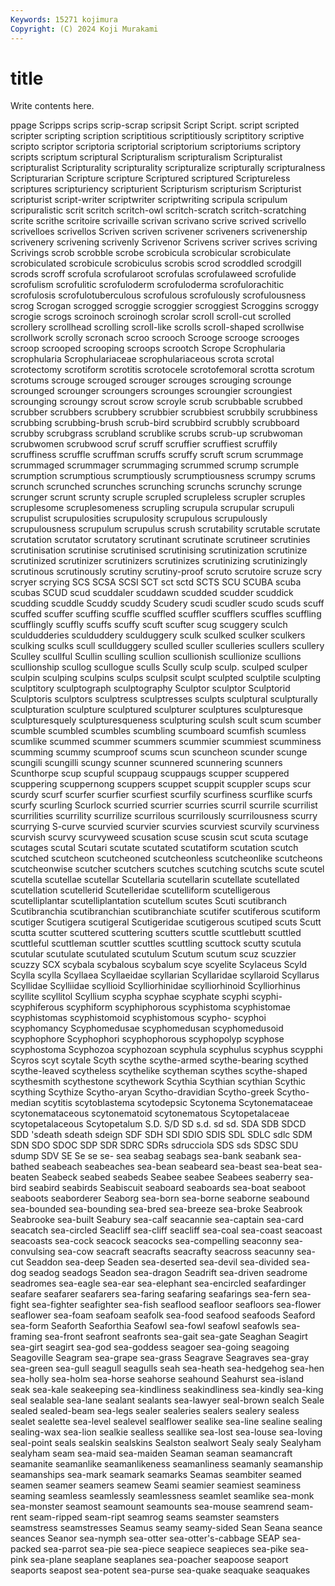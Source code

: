 ```yaml
---
Keywords: 15271 kojimura
Copyright: (C) 2024 Koji Murakami
---
```


# title

Write contents here.



ppage Scripps scrips scrip-scrap scripsit Script Script.
script scripted scripter scripting scription scriptitious scriptitiously scriptitory scriptive scripto
scriptor scriptoria scriptorial scriptorium scriptoriums scriptory scripts scriptum scriptural Scripturalism
scripturalism Scripturalist scripturalist Scripturality scripturality scripturalize scripturally scripturalness Scripturarian Scripture
scripture Scriptured scriptured Scriptureless scriptures scripturiency scripturient Scripturism scripturism Scripturist
scripturist script-writer scriptwriter scriptwriting scripula scripulum scripuralistic scrit scritch scritch-owl
scritch-scratch scritch-scratching scrite scrithe scritoire scrivaille scrivan scrivano scrive scrived
scrivello scrivelloes scrivellos Scriven scriven scrivener scriveners scrivenership scrivenery scrivening
scrivenly Scrivenor Scrivens scriver scrives scriving Scrivings scrob scrobble scrobe
scrobicula scrobicular scrobiculate scrobiculated scrobicule scrobiculus scrobis scrod scroddled scrodgill
scrods scroff scrofula scrofularoot scrofulas scrofulaweed scrofulide scrofulism scrofulitic scrofuloderm
scrofuloderma scrofulorachitic scrofulosis scrofulotuberculous scrofulous scrofulously scrofulousness scrog Scrogan scrogged
scroggie scroggier scroggiest Scroggins scroggy scrogie scrogs scroinoch scroinogh scrolar
scroll scroll-cut scrolled scrollery scrollhead scrolling scroll-like scrolls scroll-shaped scrollwise
scrollwork scrolly scronach scroo scrooch Scrooge scrooge scrooges scroop scrooped
scrooping scroops scrootch Scrope Scrophularia scrophularia Scrophulariaceae scrophulariaceous scrota scrotal
scrotectomy scrotiform scrotitis scrotocele scrotofemoral scrotta scrotum scrotums scrouge scrouged
scrouger scrouges scrouging scrounge scrounged scrounger scroungers scrounges scroungier scroungiest
scrounging scroungy scrout scrow scroyle scrub scrubbable scrubbed scrubber scrubbers
scrubbery scrubbier scrubbiest scrubbily scrubbiness scrubbing scrubbing-brush scrub-bird scrubbird scrubbly
scrubboard scrubby scrubgrass scrubland scrublike scrubs scrub-up scrubwoman scrubwomen scrubwood
scruf scruff scruffier scruffiest scruffily scruffiness scruffle scruffman scruffs scruffy
scruft scrum scrummage scrummaged scrummager scrummaging scrummed scrump scrumple scrumption
scrumptious scrumptiously scrumptiousness scrumpy scrums scrunch scrunched scrunches scrunching scrunchs
scrunchy scrunge scrunger scrunt scrunty scruple scrupled scrupleless scrupler scruples
scruplesome scruplesomeness scrupling scrupula scrupular scrupuli scrupulist scrupulosities scrupulosity scrupulous
scrupulously scrupulousness scrupulum scrupulus scrush scrutability scrutable scrutate scrutation scrutator
scrutatory scrutinant scrutinate scrutineer scrutinies scrutinisation scrutinise scrutinised scrutinising scrutinization
scrutinize scrutinized scrutinizer scrutinizers scrutinizes scrutinizing scrutinizingly scrutinous scrutinously scrutiny
scrutiny-proof scruto scrutoire scruze scry scryer scrying SCS SCSA SCSI
SCT sct sctd SCTS SCU SCUBA scuba scubas SCUD scud
scuddaler scuddawn scudded scudder scuddick scudding scuddle Scuddy scuddy Scudery
scudi scudler scudo scuds scuff scuffed scuffer scuffing scuffle scuffled
scuffler scufflers scuffles scuffling scufflingly scuffly scuffs scuffy scuft scufter
scug scuggery sculch sculdudderies sculduddery sculduggery sculk sculked sculker sculkers
sculking sculks scull scullduggery sculled sculler sculleries scullers scullery Sculley
scullful Scullin sculling scullion scullionish scullionize scullions scullionship scullog scullogue
sculls Scully sculp sculp. sculped sculper sculpin sculping sculpins sculps
sculpsit sculpt sculpted sculptile sculpting sculptitory sculptograph sculptography Sculptor sculptor
Sculptorid Sculptoris sculptors sculptress sculptresses sculpts sculptural sculpturally sculpturation sculpture
sculptured sculpturer sculptures sculpturesque sculpturesquely sculpturesqueness sculpturing sculsh scult scum
scumber scumble scumbled scumbles scumbling scumboard scumfish scumless scumlike scummed
scummer scummers scummier scummiest scumminess scumming scummy scumproof scums scun
scuncheon scunder scunge scungili scungilli scungy scunner scunnered scunnering scunners
Scunthorpe scup scupful scuppaug scuppaugs scupper scuppered scuppering scuppernong scuppers
scuppet scuppit scuppler scups scur scurdy scurf scurfer scurfier scurfiest
scurfily scurfiness scurflike scurfs scurfy scurling Scurlock scurried scurrier scurries
scurril scurrile scurrilist scurrilities scurrility scurrilize scurrilous scurrilously scurrilousness scurry
scurrying S-curve scurvied scurvier scurvies scurviest scurvily scurviness scurvish scurvy
scurvyweed scusation scuse scusin scut scuta scutage scutages scutal Scutari
scutate scutated scutatiform scutation scutch scutched scutcheon scutcheoned scutcheonless scutcheonlike
scutcheons scutcheonwise scutcher scutchers scutches scutching scutchs scute scutel scutella
scutellae scutellar Scutellaria scutellarin scutellate scutellated scutellation scutellerid Scutelleridae scutelliform
scutelligerous scutelliplantar scutelliplantation scutellum scutes Scuti scutibranch Scutibranchia scutibranchian scutibranchiate
scutifer scutiferous scutiform scutiger Scutigera scutigeral Scutigeridae scutigerous scutiped scuts
Scutt scutta scutter scuttered scuttering scutters scuttle scuttlebutt scuttled scuttleful
scuttleman scuttler scuttles scuttling scuttock scutty scutula scutular scutulate scutulated
scutulum Scutum scutum scuz scuzzier scuzzy SCX scybala scybalous scybalum
scye scyelite Scylaceus Scyld Scylla scylla Scyllaea Scyllaeidae scyllarian Scyllaridae
scyllaroid Scyllarus Scyllidae Scylliidae scyllioid Scylliorhinidae scylliorhinoid Scylliorhinus scyllite scyllitol
Scyllium scypha scyphae scyphate scyphi scyphi- scyphiferous scyphiform scyphiphorous scyphistoma
scyphistomae scyphistomas scyphistomoid scyphistomous scypho- scyphoi scyphomancy Scyphomedusae scyphomedusan scyphomedusoid
scyphophore Scyphophori scyphophorous scyphopolyp scyphose scyphostoma Scyphozoa scyphozoan scyphula scyphulus
scyphus scypphi Scyros scyt scytale Scyth scythe scythe-armed scythe-bearing scythed
scythe-leaved scytheless scythelike scytheman scythes scythe-shaped scythesmith scythestone scythework Scythia
Scythian scythian Scythic scything Scythize Scytho-aryan Scytho-dravidian Scytho-greek Scytho-median scytitis
scytoblastema scytodepsic Scytonema Scytonemataceae scytonemataceous scytonematoid scytonematous Scytopetalaceae scytopetalaceous Scytopetalum
S.D. S/D SD s.d. sd sd. SDA SDB SDCD SDD
'sdeath sdeath sdeign SDF SDH SDI SDIO SDIS SDL SDLC
sdlc SDM SDN SDO SDOC SDP SDR SDRC SDRs sdrucciola
SDS sds SDSC SDU sdump SDV SE Se se se-
sea seabag seabags sea-bank seabank sea-bathed seabeach seabeaches sea-bean seabeard
sea-beast sea-beat sea-beaten Seabeck seabed seabeds Seabee seabee Seabees seaberry
sea-bird seabird seabirds Seabiscuit seaboard seaboards sea-boat seaboot seaboots seaborderer
Seaborg sea-born sea-borne seaborne seabound sea-bounded sea-bounding sea-bred sea-breeze sea-broke
Seabrook Seabrooke sea-built Seabury sea-calf seacannie sea-captain sea-card seacatch sea-circled
Seacliff sea-cliff seacliff sea-coal sea-coast seacoast seacoasts sea-cock seacock seacocks
sea-compelling seaconny sea-convulsing sea-cow seacraft seacrafts seacrafty seacross seacunny sea-cut
Seaddon sea-deep Seaden sea-deserted sea-devil sea-divided sea-dog seadog seadogs Seadon
sea-dragon Seadrift sea-driven seadrome seadromes sea-eagle sea-ear sea-elephant sea-encircled seafardinger
seafare seafarer seafarers sea-faring seafaring seafarings sea-fern sea-fight sea-fighter seafighter
sea-fish seaflood seafloor seafloors sea-flower seaflower sea-foam seafoam seafolk sea-food
seafood seafoods Seaford sea-form Seaforth Seaforthia Seafowl sea-fowl seafowl seafowls
sea-framing sea-front seafront seafronts sea-gait sea-gate Seaghan Seagirt sea-girt seagirt
sea-god sea-goddess seagoer sea-going seagoing Seagoville Seagram sea-grape sea-grass Seagrave
Seagraves sea-gray sea-green sea-gull seagull seagulls seah sea-heath sea-hedgehog sea-hen
sea-holly sea-holm sea-horse seahorse seahound Seahurst sea-island seak sea-kale seakeeping
sea-kindliness seakindliness sea-kindly sea-king seal sealable sea-lane sealant sealants sea-lawyer
seal-brown sealch Seale sealed sealed-beam sea-legs sealer sealeries sealers sealery
sealess sealet sealette sea-level sealevel sealflower sealike sea-line sealine sealing
sealing-wax sea-lion sealkie sealless seallike sea-lost sea-louse sea-loving seal-point seals
sealskin sealskins Sealston sealwort Sealy sealy Sealyham sealyham seam sea-maid
sea-maiden Seaman seaman seamancraft seamanite seamanlike seamanlikeness seamanliness seamanly seamanship
seamanships sea-mark seamark seamarks Seamas seambiter seamed seamen seamer seamers
seamew Seami seamier seamiest seaminess seaming seamless seamlessly seamlessness seamlet
seamlike sea-monk sea-monster seamost seamount seamounts sea-mouse seamrend seam-rent seam-ripped
seam-ript seamrog seams seamster seamsters seamstress seamstresses Seamus seamy seamy-sided
Sean Seana seance seances Seanor sea-nymph sea-otter sea-otter's-cabbage SEAP sea-packed
sea-parrot sea-pie sea-piece seapiece seapieces sea-pike sea-pink sea-plane seaplane seaplanes
sea-poacher seapoose seaport seaports seapost sea-potent sea-purse sea-quake seaquake seaquakes
